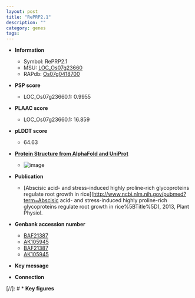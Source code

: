 ```yaml
---
layout: post
title: "RePRP2.1"
description: ""
category: genes
tags: 
---
```


* **Information**  
    + Symbol: RePRP2.1  
    + MSU: [LOC_Os07g23660](http://rice.plantbiology.msu.edu/cgi-bin/ORF_infopage.cgi?orf=LOC_Os07g23660)  
    + RAPdb: [Os07g0418700](http://rapdb.dna.affrc.go.jp/viewer/gbrowse_details/irgsp1?name=Os07g0418700)  

* **PSP score**  
    + LOC_Os07g23660.1: 0.9955 

* **PLAAC score**  
    + LOC_Os07g23660.1: 16.859 

* **pLDDT score**
    + 64.63

* **[Protein Structure from AlphaFold and UniProt](https://www.uniprot.org/uniprotkb/Q8H5W8/entry#structure)**
    + ![image](https://ricepsp.github.io/images/Q8/AF-Q8H5W8-F1.png)

* **Publication**  
    + [Abscisic acid- and stress-induced highly proline-rich glycoproteins regulate root growth in rice](http://www.ncbi.nlm.nih.gov/pubmed?term=Abscisic acid- and stress-induced highly proline-rich glycoproteins regulate root growth in rice%5BTitle%5D), 2013, Plant Physiol.

* **Genbank accession number**  
    + [BAF21387](http://www.ncbi.nlm.nih.gov/nuccore/BAF21387)
    + [AK105945](http://www.ncbi.nlm.nih.gov/nuccore/AK105945)
    + [BAF21387](http://www.ncbi.nlm.nih.gov/nuccore/BAF21387)
    + [AK105945](http://www.ncbi.nlm.nih.gov/nuccore/AK105945)

* **Key message**  

* **Connection**  

[//]: # * **Key figures**  


